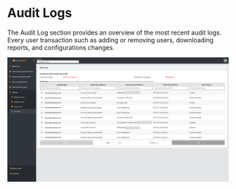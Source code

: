 Audit Logs
==========

The Audit Log section provides an overview of the most recent audit logs. Every
user transaction such as adding or removing users, downloading reports, and
configurations changes.

![Audit Logs](.././images/administratorGuide/Audit_Logs.png)

